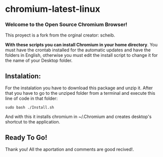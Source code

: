 # chromium-latest-linux

### Welcome to the Open Source Chromium Browser!

This proyect is a fork from the orginal creator: scheib.

**With these scripts you can install Chromium in your home directory**. You must have the crontab installed for the automatic updates and have the folders in English, otherwise you must edit the install script to change it for the name of your Desktop folder.

## Instalation:

  For the instalation you have to download this package and unzip it. After that you have to go to the unziped folder from a terminal and execute this line of code in that folder:
```
sudo bash ./Install.sh
```
And with this it installs chromium in ~/.Chromium and creates desktop's shortcut to the application.

## Ready To Go!

Thank you! All the aportation and comments are good recived!.
